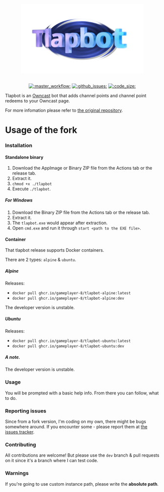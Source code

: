 <p align="center" style="white-space: pre-line;">
  <a href="https://chimmie.k.vu/tlapbot" class="no-highlight">
    <img src="docs/tlapbot-splash-text.png" width="400" alt=":tlapbot-splash:">
  </a>
</p>

<p align="center">
  <a href="actions"><img src="https://github.com/GamePlayer-8/tlapbot/actions/workflows/master.yml/badge.svg?branch=main" alt=":master_workflow:" height="15" /></a>
  <a href="issues"><img alt=":github_issues:" src="https://img.shields.io/github/issues/GamePlayer-8/tlapbot" height="15" /></a>
  <a href="discussions"><img alt=":code_size:" src="https://img.shields.io/github/languages/code-size/GamePlayer-8/tlapbot" height="15" /></a>
</p>

Tlapbot is an [Owncast](https://owncast.online/) bot that adds channel points and
channel point redeems to your Owncast page.

For more infomation please refer to [the original repository](https://github.com/SleepyLili/tlapbot).

# Usage of the fork

### Installation

#### Standalone binary

1. Download the AppImage or Binary ZIP file from the Actions tab or the release tab.
2. Extract it.
3. `chmod +x ./tlapbot`
4. Execute `./tlapbot`.

##### For Windows

1. Download the Binary ZIP file from the Actions tab or the release tab.
2. Extract it.
3. The `tlapbot.exe` would appear after extraction.
4. Open `cmd.exe` and run it through `start <path to the EXE file>`.

#### Container

That tlapbot release supports Docker containers.

There are 2 types: `alpine` & `ubuntu`.

##### Alpine

Releases:
 - `docker pull ghcr.io/gameplayer-8/tlapbot-alpine:latest`
 - `docker pull ghcr.io/gameplayer-8/tlapbot-alpine:dev`

The developer version is unstable.

##### Ubuntu

Releases:
 - `docker pull ghcr.io/gameplayer-8/tlapbot-ubuntu:latest`
 - `docker pull ghcr.io/gameplayer-8/tlapbot-ubuntu:dev`

##### A note.

The developer version is unstable.

### Usage

You will be prompted with a basic help info. From there you can follow, what to do.

### Reporting issues

Since from a fork version, I'm coding on my own, there might be bugs somewhere around.
If you encounter some - please report them at [the issues tracker](https://github.com/GamePlayer-8/tlapbot/issues).

### Contributing

All contributions are welcome! But please use the `dev` branch & pull requests on it since it's a branch where
I can test code.

### Warnings

If you're going to use custom instance path, please write the **absolute path**.
